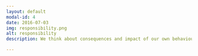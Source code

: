 ```yaml
---
layout: default
modal-id: 4
date: 2016-07-03
img: responsibility.png
alt: responsibility
description: We think about consequences and impact of our own behaviour and decisions

---
```

